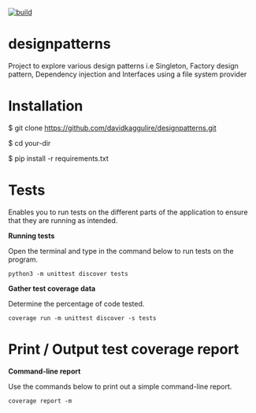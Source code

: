 [![build](https://github.com/davidkaggulire/designpatterns/actions/workflows/integrations.yml/badge.svg)](https://github.com/davidkaggulire/designpatterns/actions/workflows/integrations.yml)

# designpatterns
Project to explore various design patterns i.e Singleton, Factory design pattern, Dependency injection and Interfaces using a file system provider

# Installation
$ git clone https://github.com/davidkaggulire/designpatterns.git

$ cd your-dir

$ pip install -r requirements.txt

# Tests
Enables you to run tests on the different parts of the application to ensure that they are running as intended.

**Running tests**

Open the terminal and type in the command below to run tests on the program.

`python3 -m unittest discover tests`

**Gather test coverage data**

Determine the percentage of code tested.

`coverage run -m unittest discover -s tests`

# Print / Output test coverage report

**Command-line report**

Use the commands below to print out a simple command-line report.

`coverage report -m`
